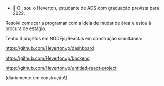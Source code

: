 - 👋 Oi, sou o Heverton, estudante de ADS com graduação prevista para 2022.

Resolvi começar a programar com a ideia de mudar de área e estou à procura de estágio.


Tenho 3 projetos em NODEjs/ReactJs em construção simultânea: 

https://github.com/Hevertonvp/dashboard

https://github.com/Hevertonvp/backend

https://github.com/Hevertonvp/untitled-react-project

(diariamente em construção!) 
